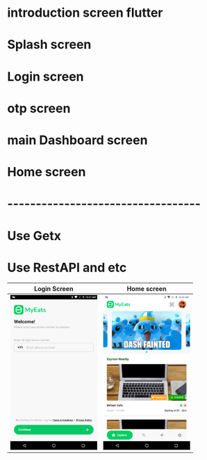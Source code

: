 # introduction screen flutter

# Splash screen
# Login screen
# otp screen
# main Dashboard screen
# Home screen

# ----------------------------------

# Use Getx 
# Use RestAPI and etc 

| Login Screen                                             |                       Home screen                        |
|----------------------------------------------------------|:--------------------------------------------------------:|
| <img src="/assets/app_version/screen1.png" width="200"/> | <img src="/assets/app_version/screen2.png" width="200"/> |


